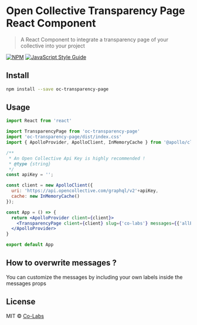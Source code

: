 # Open Collective Transparency Page React Component

> A React Component to integrate a transparency page of your collective into your project

[![NPM](https://img.shields.io/npm/v/oc-transparency-page.svg)](https://www.npmjs.com/package/@co-labs/oc-transparency-page) [![JavaScript Style Guide](https://img.shields.io/badge/code_style-standard-brightgreen.svg)](https://standardjs.com)

## Install

```bash
npm install --save oc-transparency-page
```

## Usage

```jsx
import React from 'react'

import TransparencyPage from 'oc-transparency-page'
import 'oc-transparency-page/dist/index.css'
import { ApolloProvider, ApolloClient, InMemoryCache } from '@apollo/client';

/**
 * An Open Collective Api Key is highly recommended !
 * @type {string}
 */
const apiKey = '';

const client = new ApolloClient({
  uri: 'https://api.opencollective.com/graphql/v2'+apiKey,
  cache: new InMemoryCache()
});

const App = () => {
  return <ApolloProvider client={client}>
    <TransparencyPage client={client} slug={'co-labs'} messages={{'allExpensesFrom' : 'Toutes les dépenses du {date}'}} />
  </ApolloProvider>
}

export default App
```

## How to overwrite messages ?

You can customize the messages by including your own labels inside the messages props

## License

MIT © [Co-Labs](https://github.com/co-labs)
